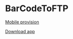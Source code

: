 # BarCodeToFTP

[Mobile provision](https://github.com/nagdar7/BarCodeToFTP/raw/master/BarCodeToFTP.mobileprovision)


[Download app](https://htmlpreview.github.io/?https://github.com/nagdar7/BarCodeToFTP/blob/master/index.html)
